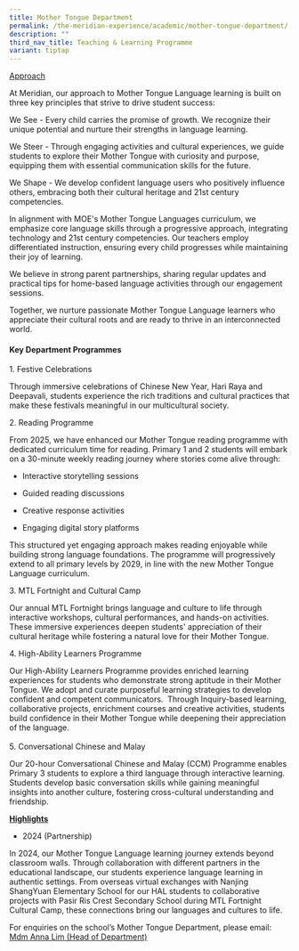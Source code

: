 ```yaml
---
title: Mother Tongue Department
permalink: /the-meridian-experience/academic/mother-tongue-department/
description: ""
third_nav_title: Teaching & Learning Programme
variant: tiptap
---
```

<p><u>Approach</u>
</p>
<p>At Meridian, our approach to Mother Tongue Language learning is built
on three key principles that strive to drive student success:</p>
<p>We See - Every child carries the promise of growth. We recognize their
unique potential and nurture their strengths in language learning.</p>
<p>We Steer - Through engaging activities and cultural experiences, we guide
students to explore their Mother Tongue with curiosity and purpose, equipping
them with essential communication skills for the future.</p>
<p>We Shape - We develop confident language users who positively influence
others, embracing both their cultural heritage and 21st century competencies.</p>
<p>In alignment with MOE's Mother Tongue Languages curriculum, we emphasize
core language skills through a progressive approach, integrating technology
and 21st century competencies. Our teachers employ differentiated instruction,
ensuring every child progresses while maintaining their joy of learning.</p>
<p>We believe in strong parent partnerships, sharing regular updates and
practical tips for home-based language activities through our engagement
sessions.</p>
<p>Together, we nurture passionate Mother Tongue Language learners who appreciate
their cultural roots and are ready to thrive in an interconnected world.</p>
<p></p>
<h4>Key Department Programmes</h4>
<p>1. Festive Celebrations</p>
<p>Through immersive celebrations of Chinese New Year, Hari Raya and Deepavali,
students experience the rich traditions and cultural practices that make
these festivals meaningful in our multicultural society.</p>
<p>2. Reading Programme</p>
<p>From 2025, we have enhanced our Mother Tongue reading programme with dedicated
curriculum time for reading. Primary 1 and 2 students will embark on a
30-minute weekly reading journey where stories come alive through:</p>
<ul data-tight="true" class="tight">
<li>
<p>Interactive storytelling sessions</p>
</li>
<li>
<p>Guided reading discussions</p>
</li>
<li>
<p>Creative response activities</p>
</li>
<li>
<p>Engaging digital story platforms</p>
</li>
</ul>
<p>This structured yet engaging approach makes reading enjoyable while building
strong language foundations. The programme will progressively extend to
all primary levels by 2029, in line with the new Mother Tongue Language
curriculum.</p>
<p></p>
<p>3. MTL Fortnight and Cultural Camp</p>
<p>Our annual MTL Fortnight brings language and culture to life through interactive
workshops, cultural performances, and hands-on activities. These immersive
experiences deepen students' appreciation of their cultural heritage while
fostering a natural love for their Mother Tongue.</p>
<p></p>
<p>4. High-Ability Learners Programme &nbsp;</p>
<p>Our High-Ability Learners Programme provides enriched learning experiences
for students who demonstrate strong aptitude in their Mother Tongue. We
adopt and curate purposeful learning strategies to develop confident and
competent communicators.&nbsp; Through Inquiry-based learning, collaborative
projects, enrichment courses and creative activities, students build confidence
in their Mother Tongue while deepening their appreciation of the language.
<br>
<br>5. Conversational Chinese and Malay</p>
<p>Our 20-hour Conversational Chinese and Malay (CCM) Programme enables Primary
3 students to explore a third language through interactive learning. Students
develop basic conversation skills while gaining meaningful insights into
another culture, fostering cross-cultural understanding and friendship.</p>
<p></p>
<p><strong><u>Highlights</u></strong>
</p>
<ul data-tight="true" class="tight">
<li>
<p>2024 (Partnership)</p>
</li>
</ul>
<p>In 2024, our Mother Tongue Language learning journey extends beyond classroom
walls. Through collaboration with different partners in the educational
landscape, our students experience language learning in authentic settings.
From overseas virtual exchanges with Nanjing ShangYuan Elementary School
for our HAL students to collaborative projects with Pasir Ris Crest Secondary
School during MTL Fortnight Cultural Camp, these connections bring our
languages and cultures to life.</p>
<p></p>
<p>For enquiries on the school’s Mother Tongue Department, please email:
<br><a href="mailto:anna_lim_lin_lin@moe.edu.sg" rel="noopener noreferrer nofollow" target="_blank">Mdm Anna Lim (Head of Department)</a>
</p>